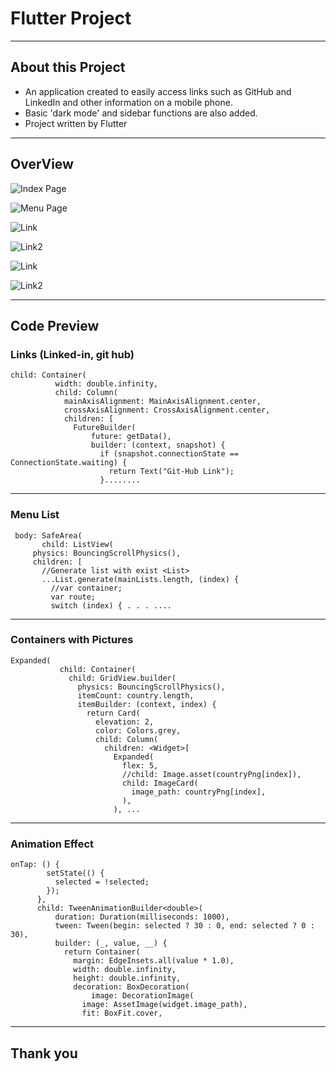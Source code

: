 # Flutter Project
- - -
## About this Project
* An application created to easily access links such as GitHub and LinkedIn and other information on a mobile phone.
* Basic 'dark mode' and sidebar functions are also added.
* Project written by Flutter
- - - 
## OverView   

![Index Page](image/Index.gif)   
   
![Menu Page](image/Menu.gif)   
   
![Link](image/Linked.gif)   
   
![Link2](image/Git-hub.gif)   
   
![Link](image/Linked.gif)   
   
![Link2](image/Git-hub.gif)   

- - -
## Code Preview
### Links (Linked-in, git hub)   
```
child: Container(
          width: double.infinity,
          child: Column(
            mainAxisAlignment: MainAxisAlignment.center,
            crossAxisAlignment: CrossAxisAlignment.center,
            children: [
              FutureBuilder(
                  future: getData(),
                  builder: (context, snapshot) {
                    if (snapshot.connectionState == ConnectionState.waiting) {
                      return Text("Git-Hub Link");
                    }........
  ```             
- - -

### Menu List
   ```
    body: SafeArea(
          child: ListView(
        physics: BouncingScrollPhysics(),
        children: [
          //Generate list with exist <List>
          ...List.generate(mainLists.length, (index) {
            //var container;
            var route;
            switch (index) { . . . ....
   ```   

- - -

### Containers with Pictures   
   
   ```
   Expanded(
              child: Container(
                child: GridView.builder(
                  physics: BouncingScrollPhysics(),
                  itemCount: country.length,
                  itemBuilder: (context, index) {
                    return Card(
                      elevation: 2,
                      color: Colors.grey,
                      child: Column(
                        children: <Widget>[
                          Expanded(
                            flex: 5,
                            //child: Image.asset(countryPng[index]),
                            child: ImageCard(
                              image_path: countryPng[index],
                            ),
                          ), ...
   ```   
- - -   

### Animation Effect   

```
onTap: () {
        setState(() {
          selected = !selected;
        });
      },
      child: TweenAnimationBuilder<double>(
          duration: Duration(milliseconds: 1000),
          tween: Tween(begin: selected ? 30 : 0, end: selected ? 0 : 30),
          builder: (_, value, __) {
            return Container(
              margin: EdgeInsets.all(value * 1.0),
              width: double.infinity,
              height: double.infinity,
              decoration: BoxDecoration(
                  image: DecorationImage(
                image: AssetImage(widget.image_path),
                fit: BoxFit.cover,
```   
- - -   
## Thank you



